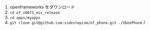 1. openframeworks をダウンロード
2. `cd of_v0073_osx_release`
3. `cd apps/myapps`
4. `git clone git@github.com:sidestepism/of_phone.git ./XbeePhone`
/
